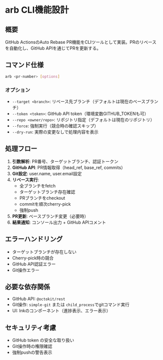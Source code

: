 # arb CLI機能設計

## 概要

GitHub ActionsのAuto Rebase PR機能をCLIツールとして実装。PRのリベースを自動化し、GitHub APIを通じてPRを更新する。

## コマンド仕様

```bash
arb <pr-number> [options]
```

### オプション

- `--target <branch>`: リベース先ブランチ（デフォルトは現在のベースブランチ）
- `--token <token>`: GitHub API token（環境変数GITHUB_TOKENも可）
- `--repo <owner/repo>`: リポジトリ指定（デフォルトは現在のリポジトリ）
- `--force`: 強制実行（競合時の確認スキップ）
- `--dry-run`: 実際の変更なしで処理内容を表示

## 処理フロー

1. **引数解析**: PR番号、ターゲットブランチ、認証トークン
2. **GitHub API**: PR情報取得（head_ref, base_ref, commits）
3. **Git設定**: user.name, user.email設定
4. **リベース実行**:
   - 全ブランチをfetch
   - ターゲットブランチ存在確認
   - PRブランチをcheckout
   - commitを順次cherry-pick
   - 強制push
5. **PR更新**: ベースブランチ変更（必要時）
6. **結果通知**: コンソール出力 + GitHub APIコメント

## エラーハンドリング

- ターゲットブランチが存在しない
- Cherry-pick時の競合
- GitHub API認証エラー
- Git操作エラー

## 必要な依存関係

- GitHub API: `@octokit/rest`
- Git操作: `simple-git` または `child_process`でgitコマンド実行
- UI: Inkのコンポーネント（進捗表示、エラー表示）

## セキュリティ考慮

- GitHub token の安全な取り扱い
- Git操作時の権限確認
- 強制pushの警告表示
